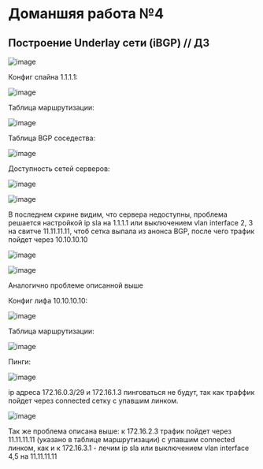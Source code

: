 # Доманшяя работа №4
## Построение Underlay сети (iBGP) // ДЗ

![image](https://github.com/user-attachments/assets/536d4434-eb6e-4060-8add-81642c920b0d)

Конфиг спайна 1.1.1.1:

![image](https://github.com/user-attachments/assets/a70fc6ed-ba5f-42db-ab4c-d0d2ebeffcf5)

Таблица маршрутизации:

![image](https://github.com/user-attachments/assets/5a754b82-a9c1-4e87-ac3a-d37dc4aad580)

Таблица BGP соседества:

![image](https://github.com/user-attachments/assets/bab55db9-31f4-436c-a783-66817b189b0a)

Доступность сетей серверов:

![image](https://github.com/user-attachments/assets/f991708f-5d7a-40e8-b777-12e8152dcbef)

![image](https://github.com/user-attachments/assets/73da02c9-a431-4b82-a9c3-8b9c8b31866b)

В последнем скрине видим, что сервера недоступны, проблема решается настройкой ip sla на 1.1.1.1 или выключением vlan interface 2, 3 на свитче 11.11.11.11, чтоб сетка выпала из анонса BGP, после чего трафик пойдет через 10.10.10.10

![image](https://github.com/user-attachments/assets/f7690060-1def-4e52-87d5-ffe9fe83e182)

![image](https://github.com/user-attachments/assets/3fcc9305-c22f-412d-90e1-25699f183a2d)

Аналогично проблеме описанной выше


Конфиг лифа 10.10.10.10:


![image](https://github.com/user-attachments/assets/f3417b43-89f3-4f60-996e-fd5b5644776d)

Таблица маршрутизации:

![image](https://github.com/user-attachments/assets/4d45a52b-0c79-4d2f-abd4-301b0c313109)

Пинги:

![image](https://github.com/user-attachments/assets/37fd555e-74b3-4798-9578-e66c826d3873)

ip адреса 172.16.0.3/29 и 172.16.1.3 пинговаться не будут, так как траффик пойдет через connected сетку с упавшим линком. 

![image](https://github.com/user-attachments/assets/8fdb861e-477e-4fa4-aebb-d08f6b83da45)

Так же проблема описана выше: к 172.16.2.3 трафик пойдет через 11.11.11.11 (указано в таблице маршрутизации) с упавшим connected линком, как и к 172.16.3.1 - лечим ip sla или выключением vlan interface 4,5 на 11.11.11.11







